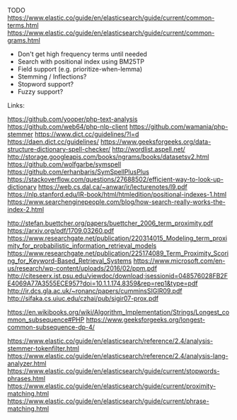 TODO
https://www.elastic.co/guide/en/elasticsearch/guide/current/common-terms.html
https://www.elastic.co/guide/en/elasticsearch/guide/current/common-grams.html

- Don't get high frequency terms until needed
- Search with positional index using BM25TP
- Field support (e.g. prioritize-when-lemma)
- Stemming / Inflections?
- Stopword support?
- Fuzzy support?


Links:

https://github.com/yooper/php-text-analysis
https://github.com/web64/php-nlp-client
https://github.com/wamania/php-stemmer
https://www.dict.cc/guidelines/?l=d
https://daen.dict.cc/guidelines/
https://www.geeksforgeeks.org/data-structure-dictionary-spell-checker/
http://wordlist.aspell.net/
http://storage.googleapis.com/books/ngrams/books/datasetsv2.html
https://github.com/wolfgarbe/symspell
https://github.com/erhanbaris/SymSpellPlusPlus
https://stackoverflow.com/questions/27688502/efficient-way-to-look-up-dictionary
https://web.cs.dal.ca/~anwar/ir/lecturenotes/l9.pdf
https://nlp.stanford.edu/IR-book/html/htmledition/positional-indexes-1.html
https://www.searchenginepeople.com/blog/how-search-really-works-the-index-2.html



http://stefan.buettcher.org/papers/buettcher_2006_term_proximity.pdf
https://arxiv.org/pdf/1709.03260.pdf
https://www.researchgate.net/publication/220314015_Modeling_term_proximity_for_probabilistic_information_retrieval_models
https://www.researchgate.net/publication/225174089_Term_Proximity_Scoring_for_Keyword-Based_Retrieval_Systems
https://www.microsoft.com/en-us/research/wp-content/uploads/2016/02/ppm.pdf
http://citeseerx.ist.psu.edu/viewdoc/download;jsessionid=048576028FB2FE4069A77A3555ECE957?doi=10.1.1.174.8359&rep=rep1&type=pdf
http://ir.dcs.gla.ac.uk/~ronanc/papers/cumminsSIGIR09.pdf
http://sifaka.cs.uiuc.edu/czhai/pub/sigir07-prox.pdf


https://en.wikibooks.org/wiki/Algorithm_Implementation/Strings/Longest_common_subsequence#PHP
https://www.geeksforgeeks.org/longest-common-subsequence-dp-4/



https://www.elastic.co/guide/en/elasticsearch/reference/2.4/analysis-stemmer-tokenfilter.html
https://www.elastic.co/guide/en/elasticsearch/reference/2.4/analysis-lang-analyzer.html
https://www.elastic.co/guide/en/elasticsearch/guide/current/stopwords-phrases.html
https://www.elastic.co/guide/en/elasticsearch/guide/current/proximity-matching.html
https://www.elastic.co/guide/en/elasticsearch/guide/current/phrase-matching.html
